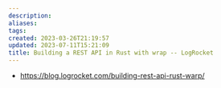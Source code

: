 ```yaml
---
description:
aliases: 
tags: 
created: 2023-03-26T21:19:57
updated: 2023-07-11T15:21:09
title: Building a REST API in Rust with wrap -- LogRocket
---
```

- https://blog.logrocket.com/building-rest-api-rust-warp/
